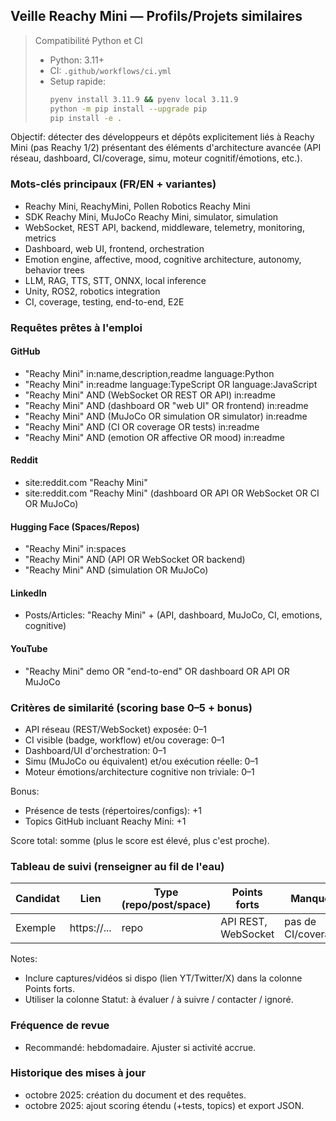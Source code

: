 ## Veille Reachy Mini — Profils/Projets similaires

> Compatibilité Python et CI
>
> - Python: 3.11+
> - CI: `.github/workflows/ci.yml`
> - Setup rapide:
>   ```bash
>   pyenv install 3.11.9 && pyenv local 3.11.9
>   python -m pip install --upgrade pip
>   pip install -e .
>   ```

Objectif: détecter des développeurs et dépôts explicitement liés à Reachy Mini (pas Reachy 1/2) présentant des éléments d'architecture avancée (API réseau, dashboard, CI/coverage, simu, moteur cognitif/émotions, etc.).

### Mots-clés principaux (FR/EN + variantes)
- Reachy Mini, ReachyMini, Pollen Robotics Reachy Mini
- SDK Reachy Mini, MuJoCo Reachy Mini, simulator, simulation
- WebSocket, REST API, backend, middleware, telemetry, monitoring, metrics
- Dashboard, web UI, frontend, orchestration
- Emotion engine, affective, mood, cognitive architecture, autonomy, behavior trees
- LLM, RAG, TTS, STT, ONNX, local inference
- Unity, ROS2, robotics integration
- CI, coverage, testing, end-to-end, E2E

### Requêtes prêtes à l'emploi

#### GitHub
- "Reachy Mini" in:name,description,readme language:Python
- "Reachy Mini" in:readme language:TypeScript OR language:JavaScript
- "Reachy Mini" AND (WebSocket OR REST OR API) in:readme
- "Reachy Mini" AND (dashboard OR "web UI" OR frontend) in:readme
- "Reachy Mini" AND (MuJoCo OR simulation OR simulator) in:readme
- "Reachy Mini" AND (CI OR coverage OR tests) in:readme
- "Reachy Mini" AND (emotion OR affective OR mood) in:readme

#### Reddit
- site:reddit.com "Reachy Mini"
- site:reddit.com "Reachy Mini" (dashboard OR API OR WebSocket OR CI OR MuJoCo)

#### Hugging Face (Spaces/Repos)
- "Reachy Mini" in:spaces
- "Reachy Mini" AND (API OR WebSocket OR backend)
- "Reachy Mini" AND (simulation OR MuJoCo)

#### LinkedIn
- Posts/Articles: "Reachy Mini" + (API, dashboard, MuJoCo, CI, emotions, cognitive)

#### YouTube
- "Reachy Mini" demo OR "end-to-end" OR dashboard OR API OR MuJoCo

### Critères de similarité (scoring base 0–5 + bonus)
- API réseau (REST/WebSocket) exposée: 0–1
- CI visible (badge, workflow) et/ou coverage: 0–1
- Dashboard/UI d'orchestration: 0–1
- Simu (MuJoCo ou équivalent) et/ou exécution réelle: 0–1
- Moteur émotions/architecture cognitive non triviale: 0–1

Bonus:
- Présence de tests (répertoires/configs): +1
- Topics GitHub incluant Reachy Mini: +1

Score total: somme (plus le score est élevé, plus c'est proche).

### Tableau de suivi (renseigner au fil de l'eau)

| Candidat | Lien | Type (repo/post/space) | Points forts | Manques | Score (0–5) | Statut |
|---------|------|-------------------------|--------------|---------|-------------|--------|
| Exemple | https://... | repo | API REST, WebSocket | pas de CI/coverage | 2 | à suivre |

Notes:
- Inclure captures/vidéos si dispo (lien YT/Twitter/X) dans la colonne Points forts.
- Utiliser la colonne Statut: à évaluer / à suivre / contacter / ignoré.

### Fréquence de revue
- Recommandé: hebdomadaire. Ajuster si activité accrue.

### Historique des mises à jour
- octobre 2025: création du document et des requêtes.
- octobre 2025: ajout scoring étendu (+tests, topics) et export JSON.


